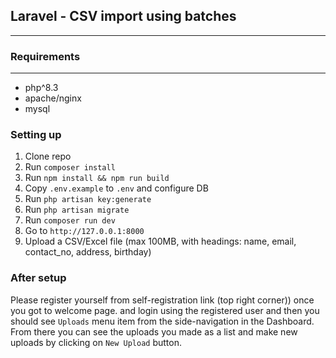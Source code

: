 ## Laravel - CSV import using batches
---

### Requirements
---
- php^8.3
- apache/nginx
- mysql

### Setting up
1. Clone repo
2. Run `composer install`
3. Run `npm install && npm run build`
3. Copy `.env.example` to `.env` and configure DB
4. Run `php artisan key:generate`
4. Run `php artisan migrate`
5. Run `composer run dev`
6. Go to `http://127.0.0.1:8000`
7. Upload a CSV/Excel file (max 100MB, with headings: name, email, contact_no, address, birthday)

### After setup
Please register yourself from self-registration link (top right corner)) once you got to welcome page.
and login using the registered user and then you should see `Uploads` menu item from the side-navigation in the Dashboard.
From there you can see the uploads you made as a list and make new uploads by clicking on `New Upload` button.

